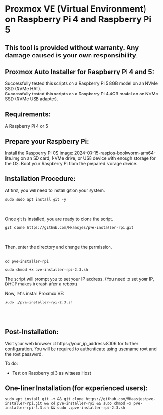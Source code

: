 # Proxmox VE (Virtual Environment) on Raspberry Pi 4 and Raspberry Pi 5

This tool is provided without warranty. Any damage caused is your own responsibility.
-

Proxmox Auto Installer for Raspberry Pi 4 and 5:
-
Successfully tested this scripts on a Raspberry Pi 5 8GB model on an NVMe SSD (NVMe HAT).<br>
Successfully tested this scripts on a Raspberry Pi 4 4GB model on an NVMe SSD (NVMe USB adapter).


Requirements:
-

A Raspberry Pi 4 or 5

Prepare your Raspberry Pi:
-

Install the Raspberry Pi OS image: 2024-03-15-raspios-bookworm-arm64-lite.img on an SD card, NVMe drive, or USB device with enough storage for the OS.
Boot your Raspberry Pi from the prepared storage device.


Installation Procedure:
-

At first, you will need to install git on your system.<br>

```
sudo sudo apt install git -y
```
<br><br>Once git is installed, you are ready to clone the script.<br>

```
git clone https://github.com/MHaasjes/pve-installer-rpi.git
```
<br><br>
Then, enter the directory and change the permission.<br><br>
```
cd pve-installer-rpi
```
```
sudo chmod +x pve-installer-rpi-2.3.sh
```

The script will prompt you to set your IP address. (You need to set your IP, DHCP makes it crash after a reboot)

Now, let's install Proxmox VE:

```
sudo ./pve-installer-rpi-2.3.sh
```
<br><br>

Post-Installation:
-
Visit your web browser at https://your_ip_address:8006 for further configuration.
You will be required to authenticate using username root and the root password.

To do:
- Test on Raspberry pi 3 as witness Host

One-liner Installation (for experienced users):
-

```
sudo apt install git -y && git clone https://github.com/MHaasjes/pve-installer-rpi.git && cd pve-installer-rpi && sudo chmod +x pve-installer-rpi-2.3.sh && sudo ./pve-installer-rpi-2.3.sh
```

